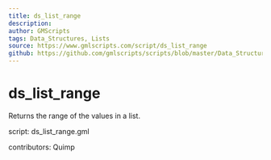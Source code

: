 ```yaml
---
title: ds_list_range
description: 
author: GMScripts
tags: Data_Structures, Lists
source: https://www.gmlscripts.com/script/ds_list_range
github: https://github.com/gmlscripts/scripts/blob/master/Data_Structures/Lists/ds_list_range.gml
---
```


ds_list_range
=============

Returns the range of the values in a list.

script: ds_list_range.gml

contributors: Quimp
